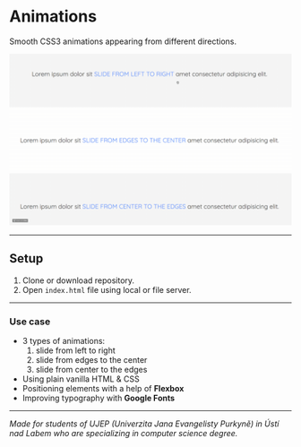 # Animations

Smooth CSS3 animations appearing from different directions.

![Animations](./assets/gifs/animations.gif)

---

## Setup

1. Clone or download repository.
2. Open `index.html` file using local or file server.

---

### Use case

- 3 types of animations: 
    1. slide from left to right
    2. slide from edges to the center
    3. slide from center to the edges
- Using plain vanilla HTML & CSS
- Positioning elements with a help of **Flexbox**
- Improving typography with **Google Fonts**

---

*Made for students of UJEP (Univerzita Jana Evangelisty Purkyně) in Ústí nad Labem who are specializing in computer science degree.*
